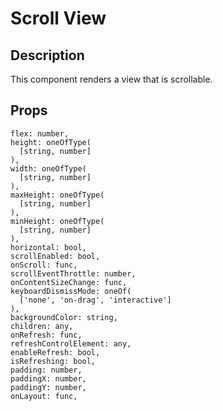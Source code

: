 # Scroll View

## Description

This component renders a view that is scrollable.

## Props

```
flex: number,
height: oneOfType(
  [string, number]
),
width: oneOfType(
  [string, number]
),
maxHeight: oneOfType(
  [string, number]
),
minHeight: oneOfType(
  [string, number]
),
horizontal: bool,
scrollEnabled: bool,
onScroll: func,
scrollEventThrottle: number,
onContentSizeChange: func,
keyboardDismissMode: oneOf(
  ['none', 'on-drag', 'interactive']
),
backgroundColor: string,
children: any,
onRefresh: func,
refreshControlElement: any,
enableRefresh: bool,
isRefreshing: bool,
padding: number,
paddingX: number,
paddingY: number,
onLayout: func,
```
